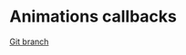 # Animations callbacks 


[Git branch](https://github.com/codiku/react-native-animations/tree/002-EN-animations-callbacks)